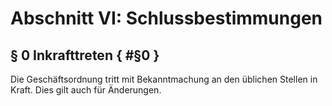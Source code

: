 # Abschnitt VI: Schlussbestimmungen

## § 0 Inkrafttreten { #§0 }
Die Geschäftsordnung tritt mit Bekanntmachung an den üblichen Stellen in Kraft. Dies gilt auch für Änderungen.
